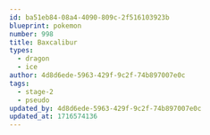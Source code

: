 ```yaml
---
id: ba51eb84-08a4-4090-809c-2f516103923b
blueprint: pokemon
number: 998
title: Baxcalibur
types:
  - dragon
  - ice
author: 4d8d6ede-5963-429f-9c2f-74b897007e0c
tags:
  - stage-2
  - pseudo
updated_by: 4d8d6ede-5963-429f-9c2f-74b897007e0c
updated_at: 1716574136
---
```

